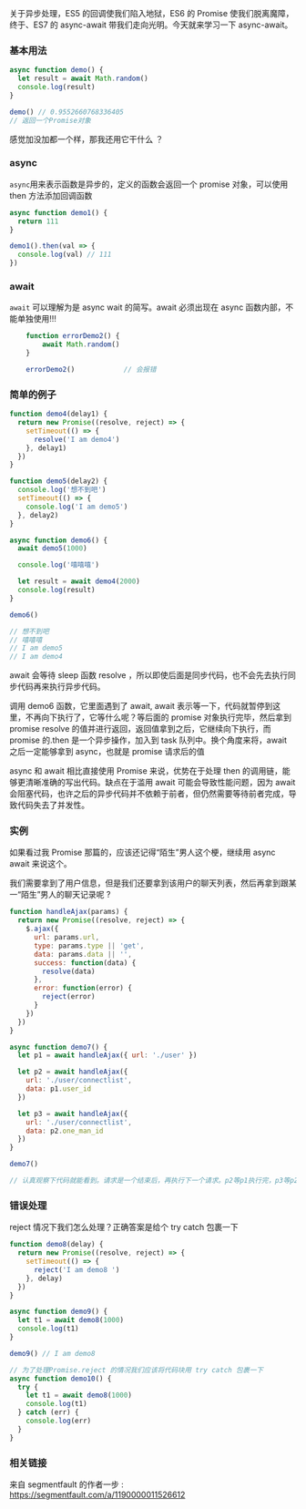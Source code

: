 关于异步处理，ES5 的回调使我们陷入地狱，ES6 的 Promise 使我们脱离魔障，终于、ES7 的 async-await 带我们走向光明。今天就来学习一下 async-await。

### 基本用法

```javascript
async function demo() {
  let result = await Math.random()
  console.log(result)
}

demo() // 0.9552660768336405
// 返回一个Promise对象
```

感觉加没加都一个样，那我还用它干什么 ？

### async

`async`用来表示函数是异步的，定义的函数会返回一个 promise 对象，可以使用 then 方法添加回调函数

```javascript
async function demo1() {
  return 111
}

demo1().then(val => {
  console.log(val) // 111
})
```

### await

`await` 可以理解为是 async wait 的简写。await 必须出现在 async 函数内部，不能单独使用!!!

```javascript
    function errorDemo2() {
        await Math.random()
    }

    errorDemo2()            // 会报错
```

### 简单的例子

```javascript
function demo4(delay1) {
  return new Promise((resolve, reject) => {
    setTimeout(() => {
      resolve('I am demo4')
    }, delay1)
  })
}

function demo5(delay2) {
  console.log('想不到吧')
  setTimeout(() => {
    console.log('I am demo5')
  }, delay2)
}

async function demo6() {
  await demo5(1000)

  console.log('嘻嘻嘻')

  let result = await demo4(2000)
  console.log(result)
}

demo6()

// 想不到吧
// 嘻嘻嘻
// I am demo5
// I am demo4
```

<!--more-->

await 会等待 sleep 函数 resolve ，所以即使后面是同步代码，也不会先去执行同步代码再来执行异步代码。

调用 demo6 函数，它里面遇到了 await, await 表示等一下，代码就暂停到这里，不再向下执行了，它等什么呢？等后面的 promise 对象执行完毕，然后拿到 promise resolve 的值并进行返回，返回值拿到之后，它继续向下执行，而 promise 的.then 是一个异步操作，加入到 task 队列中。换个角度来将，await 之后一定能够拿到 async，也就是 promise 请求后的值

async 和 await 相比直接使用 Promise 来说，优势在于处理 then 的调用链，能够更清晰准确的写出代码。缺点在于滥用 await 可能会导致性能问题，因为 await 会阻塞代码，也许之后的异步代码并不依赖于前者，但仍然需要等待前者完成，导致代码失去了并发性。

### 实例

如果看过我 Promise 那篇的，应该还记得“陌生”男人这个梗，继续用 async await 来说这个。

我们需要拿到了用户信息，但是我们还要拿到该用户的聊天列表，然后再拿到跟某一“陌生”男人的聊天记录呢 ?

```javascript
function handleAjax(params) {
  return new Promise((resolve, reject) => {
    $.ajax({
      url: params.url,
      type: params.type || 'get',
      data: params.data || '',
      success: function(data) {
        resolve(data)
      },
      error: function(error) {
        reject(error)
      }
    })
  })
}

async function demo7() {
  let p1 = await handleAjax({ url: './user' })

  let p2 = await handleAjax({
    url: './user/connectlist',
    data: p1.user_id
  })

  let p3 = await handleAjax({
    url: './user/connectlist',
    data: p2.one_man_id
  })
}

demo7()

// 认真观察下代码就能看到。请求是一个结束后，再执行下一个请求。p2等p1执行完，p3等p2执行完
```

### 错误处理

reject 情况下我们怎么处理？正确答案是给个 try catch 包裹一下

```javascript
function demo8(delay) {
  return new Promise((resolve, reject) => {
    setTimeout(() => {
      reject('I am demo8 ')
    }, delay)
  })
}

async function demo9() {
  let t1 = await demo8(1000)
  console.log(t1)
}

demo9() // I am demo8

// 为了处理Promise.reject 的情况我们应该将代码块用 try catch 包裹一下
async function demo10() {
  try {
    let t1 = await demo8(1000)
    console.log(t1)
  } catch (err) {
    console.log(err)
  }
}
```

### 相关链接

来自 segmentfault 的作者一步 : https://segmentfault.com/a/1190000011526612
